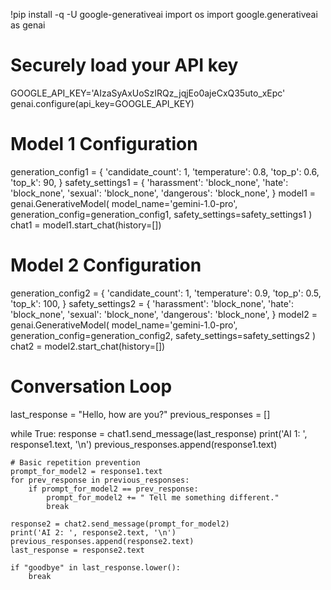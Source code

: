 !pip install -q -U google-generativeai
import os
import google.generativeai as genai

# Securely load your API key
GOOGLE_API_KEY='AIzaSyAxUoSzIRQz_jqjEo0ajeCxQ35uto_xEpc'
genai.configure(api_key=GOOGLE_API_KEY)

# Model 1 Configuration 
generation_config1 = {
    'candidate_count': 1,
    'temperature': 0.8, 
    'top_p': 0.6,
    'top_k': 90,
}
safety_settings1 = {
    'harassment': 'block_none',
    'hate': 'block_none',
    'sexual': 'block_none',
    'dangerous': 'block_none',
}
model1 = genai.GenerativeModel(
    model_name='gemini-1.0-pro',
    generation_config=generation_config1,
    safety_settings=safety_settings1
)
chat1 = model1.start_chat(history=[]) 

# Model 2 Configuration
generation_config2 = {
    'candidate_count': 1,
    'temperature': 0.9,
    'top_p': 0.5,
    'top_k': 100,
}
safety_settings2 = {
    'harassment': 'block_none',
    'hate': 'block_none',
    'sexual': 'block_none',
    'dangerous': 'block_none',
}
model2 = genai.GenerativeModel(
    model_name='gemini-1.0-pro',
    generation_config=generation_config2,
    safety_settings=safety_settings2
)
chat2 = model2.start_chat(history=[]) 

# Conversation Loop
last_response = "Hello, how are you?" 
previous_responses = []

while True:
    response = chat1.send_message(last_response)
    print('AI 1: ', response1.text, '\n')
    previous_responses.append(response1.text)

    # Basic repetition prevention 
    prompt_for_model2 = response1.text
    for prev_response in previous_responses:
        if prompt_for_model2 == prev_response:
            prompt_for_model2 += " Tell me something different."
            break

    response2 = chat2.send_message(prompt_for_model2)
    print('AI 2: ', response2.text, '\n')
    previous_responses.append(response2.text)
    last_response = response2.text

    if "goodbye" in last_response.lower():
        break
        
